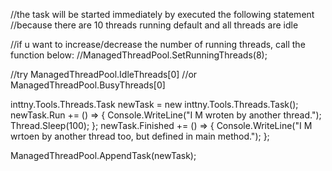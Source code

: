 //the task will be started immediately by executed the following statement
//because there are 10 threads running default and all threads are idle
	
//if u want to increase/decrease the number of running threads, call the function below:
//ManagedThreadPool.SetRunningThreads(8);
	
//try ManagedThreadPool.IdleThreads[0]
//or  ManagedThreadPool.BusyThreads[0]

inttny.Tools.Threads.Task newTask = new inttny.Tools.Threads.Task();
newTask.Run += () =>
{
	Console.WriteLine("I M wroten by another thread.");
	Thread.Sleep(100);
};
newTask.Finished += () => 
{
	Console.WriteLine("I M wrtoen by another thread too, but defined in main method."); 
};
	
ManagedThreadPool.AppendTask(newTask);
